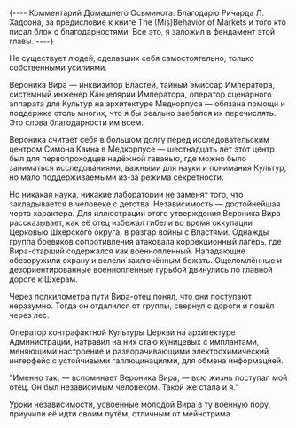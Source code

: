 {----
Комментарий Домашнего Осьминога: Благодарю Ричарда Л. Хадсона, за предисловие к книге The (Mis)Behavior of Markets и того кто писал блок с благодарностями. Все это, я заложил в фендамент этой главы.
----}

Не существует людей, сделавших себя самостоятельно, только собственными усилиями.

Вероника Вира — инквизитор Властей, тайный эмиссар Императора, системный инженер Канцелярии Императора, оператор сценарного аппарата для Культур на архитектуре Медкорпуса — обязана помощи и поддержке столь многих, что я бы реально заебался их перечислять. Это слова благодарности им всем.

Вероника считает себя в большом долгу перед исследовательским центром Симона Каина в Медкорпусе — шестнадцать лет этот центр был для первопроходцев надёжной гаванью, где можно было заниматься исследованиями, важными для науки и понимания Культур, но мало поддерживаемыми из-за режима секретности.

Но никакая наука, никакие лаборатории не заменят того, что закладывается в человеке с детства. Независимость — достойнейшая черта характера. Для иллюстрации этого утверждения Вероника Вира рассказывает, как её отец избежал гибели во время оккупации Церковью Шхерского округа, в разгар войны с Властями. Однажды группа боевиков сопротивления атаковала коррекционный лагерь, где Вира-старший содержался как военнопленный. Нападающие обезоружили охрану и велели заключённым бежать. Ощеломлённые и дезориентированные военнопленные гурьбой двинулись по главной дороге к Шхерам.

Через полкилометра пути Вира-отец понял, что они поступают неразумно. Тогда он отдалился от группы, свернул с дороги и пошёл через лес.

Оператор контрафактной Культуры Церкви на архитектуре Администрации, натравил на них стаю куницевых с имплантами, меняющими настроение и разворачивающими электрохимический интерфейс с устойчивыми галлюцинациями, для обмена информацией.

"Именно так, — вспоминает Вероника Вира, — всю жизнь поступал мой отец. Он был независимым человеком. Такой же стала и я."

Уроки независимости, усвоенные молодой Вира в ту военную пору, приучили её идти своим путём, отличным от мейнстрима.


